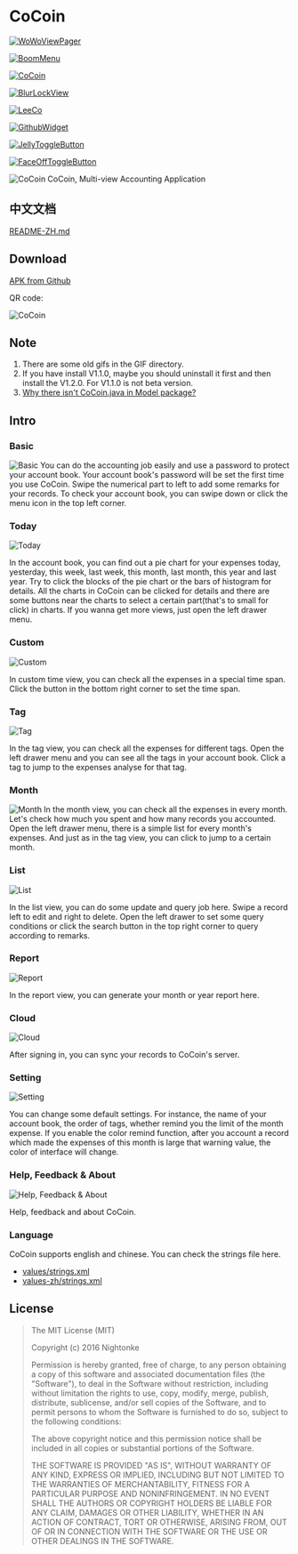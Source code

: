 # CoCoin

[![WoWoViewPager](https://github.com/Nightonke/WoWoViewPager/blob/master/app/src/main/res/mipmap-hdpi/ic_launcher.png?raw=true)](https://github.com/Nightonke/WoWoViewPager)

[![BoomMenu](https://github.com/Nightonke/BoomMenu/blob/master/app/src/main/res/mipmap-hdpi/ic_launcher.png?raw=true)](https://github.com/Nightonke/BoomMenu)

[![CoCoin](https://github.com/Nightonke/CoCoin/blob/master/app/src/main/res/mipmap-hdpi/ic_launcher.png?raw=true)](https://github.com/Nightonke/CoCoin)

[![BlurLockView](https://github.com/Nightonke/BlurLockView/blob/master/app/src/main/res/mipmap-hdpi/ic_launcher.png?raw=true)](https://github.com/Nightonke/BlurLockView)

[![LeeCo](https://github.com/Nightonke/LeeCo/blob/master/app/src/main/res/mipmap-hdpi/ic_launcher.png?raw=true)](https://github.com/Nightonke/LeeCo)

[![GithubWidget](https://github.com/Nightonke/GithubWidget/blob/master/app/src/main/res/mipmap-hdpi/ic_launcher.png?raw=true)](https://github.com/Nightonke/GithubWidget)

[![JellyToggleButton](https://github.com/Nightonke/JellyToggleButton/blob/master/app/src/main/res/mipmap-hdpi/ic_launcher.png?raw=true)](https://github.com/Nightonke/JellyToggleButton)

[![FaceOffToggleButton](https://github.com/Nightonke/FaceOffToggleButton/blob/master/app/src/main/res/mipmap-hdpi/ic_launcher.png?raw=true)](https://github.com/Nightonke/FaceOffToggleButton)

![CoCoin](https://github.com/Nightonke/CoCoin/blob/master/PNG/CoCoin_White_Bg.png)
CoCoin, Multi-view Accounting Application

## 中文文档

[README-ZH.md](https://github.com/Nightonke/CoCoin/blob/master/README-ZH.md)

## Download

[APK from Github](https://github.com/Nightonke/CoCoin/blob/master/APK/CoCoin%20V1.2.0.apk)

QR code:

![CoCoin](https://github.com/Nightonke/CoCoin/blob/master/APK/CoCoin%20V1.2.0.png)

## Note

1. There are some old gifs in the GIF directory.
2. If you have install V1.1.0, maybe you should uninstall it first and then install the V1.2.0. For V1.1.0 is not beta version.
3. [Why there isn't CoCoin.java in Model package?](https://github.com/Nightonke/CoCoin/issues/7)

## Intro

### Basic

![Basic](https://github.com/Nightonke/CoCoin/blob/master/PNG/CoCoin_Basic.png)
You can do the accounting job easily and use a password to protect your account book. Your account book's password will be set the first time you use CoCoin. Swipe the numerical part to left to add some remarks for your records. To check your account book, you can swipe down or click the menu icon in the top left corner.

### Today

![Today](https://github.com/Nightonke/CoCoin/blob/master/PNG/CoCoin_Today.png)

In the account book, you can find out a pie chart for your expenses today, yesterday, this week, last week, this month, last month, this year and last year. Try to click the blocks of the pie chart or the bars of histogram for details. All the charts in CoCoin can be clicked for details and there are some buttons near the charts to select a certain part(that's to small for click) in charts. If you wanna get more views, just open the left drawer menu.

### Custom

![Custom](https://github.com/Nightonke/CoCoin/blob/master/PNG/CoCoin_Custom.png)

In custom time view, you can check all the expenses in a special time span. Click the button in the bottom right corner to set the time span.

### Tag

![Tag](https://github.com/Nightonke/CoCoin/blob/master/PNG/CoCoin_Tag.png)

In the tag view, you can check all the expenses for different tags. Open the left drawer menu and you can see all the tags in your account book. Click a tag to jump to the expenses analyse for that tag.

### Month

![Month](https://github.com/Nightonke/CoCoin/blob/master/PNG/CoCoin_Month.png)
In the month view, you can check all the expenses in every month. Let's check how much you spent and how many records you accounted. Open the left drawer menu, there is a simple list for every month's expenses. And just as in the tag view, you can click to jump to a certain month.

### List

![List](https://github.com/Nightonke/CoCoin/blob/master/PNG/CoCoin_List.png)

In the list view, you can do some update and query job here. Swipe a record left to edit and right to delete. Open the left drawer to set some query conditions or click the search button in the top right corner to query according to remarks.

### Report

![Report](https://github.com/Nightonke/CoCoin/blob/master/PNG/CoCoin_Report.png)

In the report view, you can generate your month or year report here.

### Cloud

![Cloud](https://github.com/Nightonke/CoCoin/blob/master/PNG/CoCoin_Cloud.png)

After signing in, you can sync your records to CoCoin's server.

### Setting

![Setting](https://github.com/Nightonke/CoCoin/blob/master/PNG/CoCoin_Setting.png)

You can change some default settings. For instance, the name of your account book, the order of tags, whether remind you the limit of the month expense. If you enable the color remind function, after you account a record which made the expenses of this month is large that warning value, the color of interface will change.

### Help, Feedback & About

![Help, Feedback & About](https://github.com/Nightonke/CoCoin/blob/master/PNG/CoCoin_Help.png)

Help, feedback and about CoCoin.

### Language

CoCoin supports english and chinese. You can check the strings file here.

- [values/strings.xml](https://github.com/Nightonke/CoCoin/blob/master/app/src/main/res/values/strings.xml)
- [values-zh/strings.xml](https://github.com/Nightonke/CoCoin/blob/master/app/src/main/res/values-zh/strings.xml)

## License

> The MIT License (MIT)
>
> Copyright (c) 2016 Nightonke
>
> Permission is hereby granted, free of charge, to any person obtaining a copy of this software and associated documentation files (the "Software"), to deal in the Software without restriction, including without limitation the rights to use, copy, modify, merge, publish, distribute, sublicense, and/or sell copies of the Software, and to permit persons to whom the Software is furnished to do so, subject to the following conditions:
>
> The above copyright notice and this permission notice shall be included in all copies or substantial portions of the Software.
>
> THE SOFTWARE IS PROVIDED "AS IS", WITHOUT WARRANTY OF ANY KIND, EXPRESS OR IMPLIED, INCLUDING BUT NOT LIMITED TO THE WARRANTIES OF MERCHANTABILITY, FITNESS FOR A PARTICULAR PURPOSE AND NONINFRINGEMENT. IN NO EVENT SHALL THE AUTHORS OR COPYRIGHT HOLDERS BE LIABLE FOR ANY CLAIM, DAMAGES OR OTHER LIABILITY, WHETHER IN AN ACTION OF CONTRACT, TORT OR OTHERWISE, ARISING FROM, OUT OF OR IN CONNECTION WITH THE SOFTWARE OR THE USE OR OTHER DEALINGS IN THE SOFTWARE.
